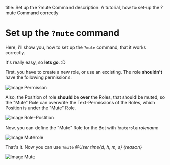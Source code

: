 title: Set up the ?mute Command
description: A tutorial, how to set-up the ?mute Command correctly

# Set up the `?mute` command

Here, i'll show you, how to set up the `?mute` command, that it works correctly.

It's really easy, so **lets go**. :D

First, you have to create a new role, or use an excisting.
The role **shouldn't** have the following permissions:

![Image Permisson](https://i.imgur.com/Nr0TfQk.png)

Also, the Position of role **should** be **over** the Roles, that should be muted, so the "Mute" Role can overwrite the Text-Permissions of the Roles, which Position is under the "Mute" Role.

![Image Role-Postition](https://i.imgur.com/yBvWJ5N.png)

Now, you can define the "Mute" Role for the Bot with `?muterole` *rolename*

![Image Muterole](https://i.imgur.com/dJ0wFZS.png)

That's it. Now you can use `?mute` *@User time{d, h, m, s} {reason}*

![Image Mute](https://i.imgur.com/mHJdqrR.png)
